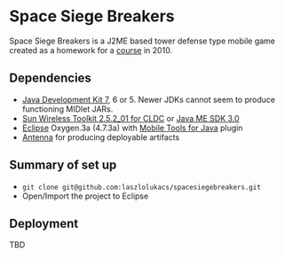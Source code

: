 # Space Siege Breakers
Space Siege Breakers is a J2ME based tower defense type mobile game created as a homework for a [course](https://web.archive.org/web/20131109234507/http://amorg.aut.bme.hu/education/subjects/mobintro) in 2010.

## Dependencies
* [Java Development Kit 7](http://www.oracle.com/technetwork/java/javase/downloads/jdk7-downloads-1880260.html), 6 or 5. Newer JDKs cannot seem to produce functioning MIDlet JARs.
* [Sun Wireless Toolkit 2.5.2_01 for CLDC](http://www.oracle.com/technetwork/java/download-135801.html) or [Java ME SDK 3.0](http://www.oracle.com/technetwork/java/javame/javamobile/download/sdk/java-me-sdk-3-0-1849684.html)
* [Eclipse](http://www.eclipse.org/) Oxygen.3a (4.7.3a) with [Mobile Tools for Java](http://www.eclipse.org/mtj/) plugin
* [Antenna](http://antenna.sourceforge.net/) for producing deployable artifacts

## Summary of set up
* `git clone git@github.com:laszlolukacs/spacesiegebreakers.git`
* Open/Import the project to Eclipse

## Deployment
TBD